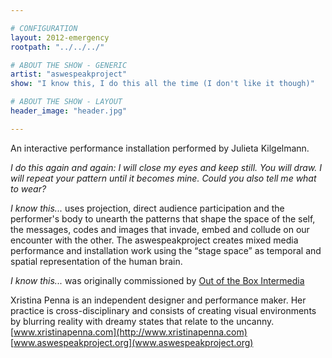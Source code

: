 ```yaml
---

# CONFIGURATION
layout: 2012-emergency
rootpath: "../../../"

# ABOUT THE SHOW - GENERIC
artist: "aswespeakproject"
show: "I know this, I do this all the time (I don't like it though)"

# ABOUT THE SHOW - LAYOUT
header_image: "header.jpg"

---
```


An interactive performance installation performed by Julieta Kilgelmann.    
 
*I do this again and again: I will close my eyes and keep still. You will draw. I will repeat your pattern until it becomes mine. Could you also tell me what to wear?*

*I know this...* uses projection, direct audience participation and the performer's body to unearth the patterns that shape the space of the self, the messages, codes and images that invade, embed and collude on our encounter with the other. The aswespeakproject creates mixed media performance and installation work using the “stage space” as temporal and  spatial representation of the human brain.
           
*I know this...* was originally commissioned by [Out of the Box Intermedia](http://www.outoftheboxintermedia.org)         

Xristina Penna is an independent designer and performance maker. Her practice is cross-disciplinary and consists of creating visual environments by blurring reality with dreamy states that relate to the uncanny.             
[www.xristinapenna.com](http://www.xristinapenna.com) [www.aswespeakproject.org](www.aswespeakproject.org)    

